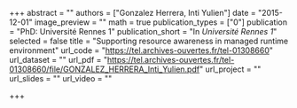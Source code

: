 +++
abstract = ""
authors = ["Gonzalez Herrera, Inti Yulien"]
date = "2015-12-01"
image_preview = ""
math = true
publication_types = ["0"]
publication = "PhD: Université Rennes 1"
publication_short = "In *Université Rennes 1*"
selected = false
title = "Supporting resource awareness in managed runtime environment"
url_code = "https://tel.archives-ouvertes.fr/tel-01308660"
url_dataset = ""
url_pdf = "https://tel.archives-ouvertes.fr/tel-01308660/file/GONZALEZ_HERRERA_Inti_Yulien.pdf"
url_project = ""
url_slides = ""
url_video = ""

+++
